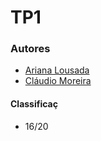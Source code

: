 # TP1

### Autores
 * [Ariana Lousada](https://github.com/arbl42)
 * [Cláudio Moreira](https://github.com/201709211)

#### Classificaç
 * 16/20 
